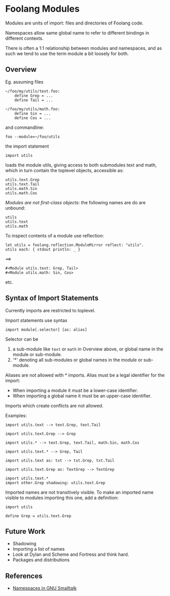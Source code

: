 # Foolang Modules

Modules are units of import: files and directories of Foolang code.

Namespaces allow same global name to refer to different bindings in
different contexts.

There is often a 1:1 relationship between modules and namespaces, and
as such we tend to use the term module a bit loosely for both.

## Overview

Eg. assuming files

    ~/foo/my/utils/text.foo:
        define Grep = ...
        define Tail = ...

    ~/foo/my/utils/math.foo:
        define Sin = ...
        define Cos = ...

and commandline:

    foo --module=~/foo/utils

the import statement

    import utils

loads the module utils, giving access to both submodules text and math,
which in turn contain the toplevel objects, accessible as:

    utils.text.Grep
    utils.text.Tail
    utils.math.Sin
    utils.math.Cos

_Modules are not first-class objects_: the following names
are do are unbound:

    utils
    utils.text
    utils.math

To inspect contents of a module use reflection:

    let utils = foolang.reflection.ModuleMirror reflect: "utils".
    utils each: { stdout println: _ }

==>

    #<Module utils.text: Grep, Tail>
    #<Module utils.math: Sin, Cos>

etc.

## Syntax of Import Statements

Currently imports are restricted to toplevel.

Import statements use syntax

    import module[.selector] [as: alias]

Selector can be

1. a sub-module like `text` or `math` in Overview above, or global
   name in the module or sub-module.
2. '*' denoting all sub-modules or global names in the module or
   sub-module.

Aliases are not allowed with * imports. Alias must be a legal identifier for the import:

- When importing a module it must be a lower-case identifier.
- When importing a global name it must be an upper-case identifier.

Imports which create conflicts are not allowed.

Examples:

    import utils.text --> text.Grep, text.Tail

    import utils.text.Grep --> Grep

    import utils.* --> text.Grep, text.Tail, math.Sin, math.Cos

    import utils.text.* --> Grep, Tail

    import utils.text as: txt --> txt.Grep, txt.Tail

    import utils.text.Grep as: TextGrep --> TextGrep

    import utils.text.*
    import other.Grep shadowing: utils.text.Grep

Imported names are not transitively visible. To make an imported name
visible to modules importing this one, add a definition:

    import utils

    define Grep = utils.text.Grep

## Future Work

- Shadowing
- Importing a list of names
- Look at Dylan and Scheme and Fortress and think hard.
- Packages and distributions

## References

- [Namespaces in GNU Smalltalk](https://www.gnu.org/software/smalltalk/manual/html_node/Namespaces.html)





